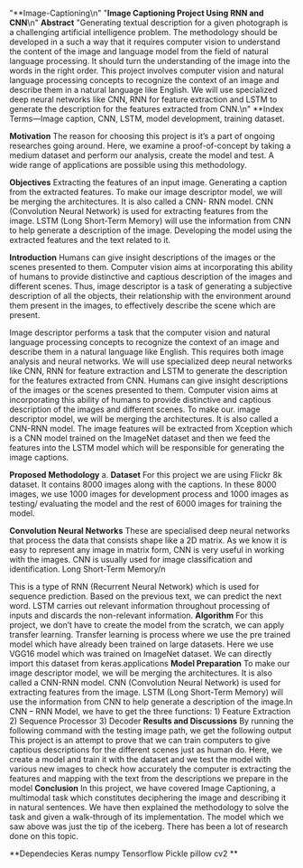 "**Image-Captioning\n"
"**Image Captioning Project Using RNN and CNN**\n"
**Abstract**
"Generating textual description for a given photograph is a challenging artificial intelligence problem. The methodology should be developed in a such a way that it requires computer vision to understand the content of the image and language model from the field of natural language processing. It should turn the understanding of the image into the words in the right order. This project involves computer vision and natural language processing concepts to recognize the context of an image and describe them in a natural language like English. We will use specialized deep neural networks like CNN, RNN for feature extraction and LSTM to generate the description for the features extracted from CNN.\n"
**Index Terms—Image caption, CNN, LSTM, model development, training dataset.

**Motivation**
The reason for choosing this project is it’s a part of ongoing researches going around. Here, we examine a proof-of-concept by taking a medium dataset and perform our analysis, create the model and test. A wide range of applications are possible using this methodology.

**Objectives**
Extracting the features of an input image. Generating a caption from the extracted features. To make our image descriptor model, we will be merging the architectures. It is also called a CNN- RNN model. CNN (Convolution Neural Network) is used for extracting features from the image. LSTM (Long Short-Term Memory) will use the information from CNN to help generate a description of the image. Developing the model using the extracted features and the text related to it.

**Introduction**
Humans can give insight descriptions of the images or the scenes presented to them. Computer vision aims at incorporating this ability of humans to provide distinctive and captious description of the images and different scenes. Thus, image descriptor is a task of generating a subjective description of all the objects, their relationship with the environment around them present in the images, to effectively describe the scene which are present.

Image descriptor performs a task that the computer vision and natural language processing concepts to recognize the context of an image and describe them in a natural language like English. This requires both image analysis and neural networks. We will use specialized deep neural networks like CNN, RNN for feature extraction and LSTM to generate the description for the features extracted from CNN. Humans can give insight descriptions of the images or the scenes presented to them. Computer vision aims at incorporating this ability of humans to provide distinctive and captious description of the images and different scenes. To make our.
image descriptor model, we will be merging the architectures. It is also called a CNN-RNN model.
The image features will be extracted from Xception which is a CNN model trained on the ImageNet dataset and then we feed the features into the LSTM model which will be responsible for generating the image captions.

**Proposed Methodology**
a. **Dataset**
For this project we are using Flickr 8k dataset. It contains 8000 images along with the captions. In these 8000 images, we use 1000 images for development process and 1000 images as testing/ evaluating the model and the rest of 6000 images for training the model.

**Convolution Neural Networks**
These are specialised deep neural networks that process the data that consists shape like a 2D matrix. As we know it is easy to represent any image in matrix form, CNN is very useful in working with the images. CNN is usually used for image classification and identification.
Long Short-Term Memory/n

This is a type of RNN (Recurrent Neural Network) which is used for sequence prediction. Based on the previous text, we can predict the next word. LSTM carries out relevant information throughout processing of inputs and discards the non-relevant information.
**Algorithm**
For this project, we don’t have to create the model from the scratch, we can apply transfer learning. Transfer learning is process where we use the pre trained model which have already been trained on large datasets. Here we use VGG16 model which was trained on ImageNet dataset. We can directly import this dataset from keras.applications
**Model Preparation**
To make our image descriptor model, we will be merging the architectures. It is also called a CNN-RNN model. CNN (Convolution Neural Network) is used for extracting features from the image. LSTM (Long Short-Term Memory) will use the information from CNN to help generate a description of the image.In CNN – RNN Model, we have to get the three functions: 1) Feature Extraction 2) Sequence Processor 3) Decoder
**Results and Discussions**
By running the following command with the testing image path, we get the following output
This project is an attempt to prove that we can train computers to give captious descriptions for the different scenes just as human do. Here, we create a model and train it with the dataset and we test the model with various new images to check how accurately the computer is extracting the features and mapping with the text from the descriptions we prepare in the model
 **Conclusion**
In this project, we have covered Image Captioning, a multimodal task which constitutes deciphering the image and describing it in natural sentences. We have then explained the methodology to solve the task and given a walk-through of its implementation. The model which we saw above was just the tip of the iceberg. There has been a lot of research done on this topic.

**Dependecies
Keras
numpy 
Tensorflow
Pickle
pillow
cv2
**

